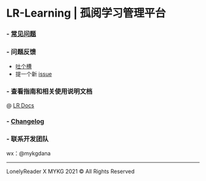 # LR-Learning | 孤阅学习管理平台


### - [常见问题](https://txc.qq.com/dashboard/faqs/faq-list?pid=0&cid=57451)

### - 问题反馈

- [吐个槽](https://support.qq.com/product/121417)
- 提一个新 [issue](https://github.com/lonelyreader-learning/LRLearning/issues)

### - 查看指南和相关使用说明文档 

@ [LR Docs](https://docs.lonelyreader.com)

### - [Changelog](https://docs.lonelyreader.com/#/changelog)

### - 联系开发团队

wx：@mykgdana


---

LonelyReader X MYKG 2021 ©️ All Rights Reserved
